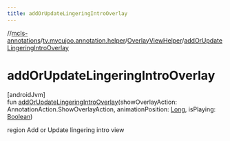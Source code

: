 ```yaml
---
title: addOrUpdateLingeringIntroOverlay
---
```

//[mcls-annotations](../../../index.html)/[tv.mycujoo.annotation.helper](../index.html)/[OverlayViewHelper](index.html)/[addOrUpdateLingeringIntroOverlay](add-or-update-lingering-intro-overlay.html)



# addOrUpdateLingeringIntroOverlay



[androidJvm]\
fun [addOrUpdateLingeringIntroOverlay](add-or-update-lingering-intro-overlay.html)(showOverlayAction: AnnotationAction.ShowOverlayAction, animationPosition: [Long](https://kotlinlang.org/api/latest/jvm/stdlib/kotlin/-long/index.html), isPlaying: [Boolean](https://kotlinlang.org/api/latest/jvm/stdlib/kotlin/-boolean/index.html))



region Add or Update lingering intro view




